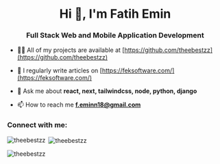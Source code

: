 <h1 align="center">Hi 👋, I'm Fatih Emin</h1>
<h3 align="center">Full Stack Web and Mobile Application Development</h3>

- 👨‍💻 All of my projects are available at [https://github.com/theebestzz](https://github.com/theebestzz)

- 📝 I regularly write articles on [https://feksoftware.com/](https://feksoftware.com/)

- 💬 Ask me about **react, next, tailwindcss, node, python, django**

- 📫 How to reach me **f.eminn18@gmail.com**

<h3 align="left">Connect with me:</h3>
<p align="left">
</p>

<p><img align="left" src="https://github-readme-stats.vercel.app/api/top-langs?username=theebestzz&show_icons=true&locale=en&layout=compact" alt="theebestzz" /></p>

<p>&nbsp;<img align="center" src="https://github-readme-stats.vercel.app/api?username=theebestzz&show_icons=true&locale=en" alt="theebestzz" /></p>

<p><img align="center" src="https://github-readme-streak-stats.herokuapp.com/?user=theebestzz&" alt="theebestzz" /></p>
